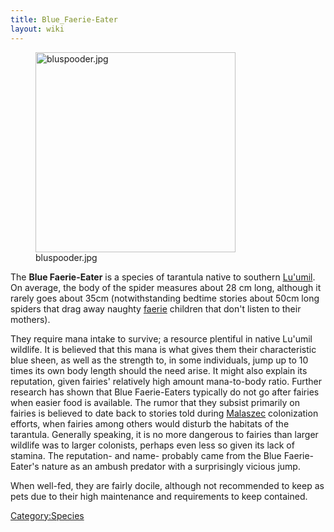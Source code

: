 ```yaml
---
title: Blue_Faerie-Eater
layout: wiki
---
```

<figure>
<img src="bluspooder.jpg" title="bluspooder.jpg" width="320" />
<figcaption>bluspooder.jpg</figcaption>
</figure>

The **Blue Faerie-Eater** is a species of tarantula native to southern
[Lu'umil](Lu'umil "wikilink"). On average, the body of the spider
measures about 28 cm long, although it rarely goes about 35cm
(notwithstanding bedtime stories about 50cm long spiders that drag away
naughty [faerie](faerie "wikilink") children that don't listen to their
mothers).

They require mana intake to survive; a resource plentiful in native
Lu'umil wildlife. It is believed that this mana is what gives them their
characteristic blue sheen, as well as the strength to, in some
individuals, jump up to 10 times its own body length should the need
arise. It might also explain its reputation, given fairies' relatively
high amount mana-to-body ratio. Further research has shown that Blue
Faerie-Eaters typically do not go after fairies when easier food is
available. The rumor that they subsist primarily on fairies is believed
to date back to stories told during [Malaszec](Malaszec "wikilink")
colonization efforts, when fairies among others would disturb the
habitats of the tarantula. Generally speaking, it is no more dangerous
to fairies than larger wildlife was to larger colonists, perhaps even
less so given its lack of stamina. The reputation- and name- probably
came from the Blue Faerie-Eater's nature as an ambush predator with a
surprisingly vicious jump.

When well-fed, they are fairly docile, although not recommended to keep
as pets due to their high maintenance and requirements to keep
contained.

[Category:Species](Category:Species "wikilink")